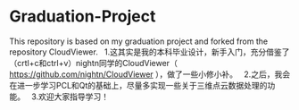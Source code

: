 # Graduation-Project

This repository is based on my graduation project and forked from the repository CloudViewer.
 
1.这其实是我的本科毕业设计，新手入门，充分借鉴了（crtl+c和ctrl+v）nightn同学的CloudViewer（ https://github.com/nightn/CloudViewer ），做了一些小修小补。
 
2.之后，我会在进一步学习PCL和Qt的基础上，尽量多实现一些关于三维点云数据处理的功能。
 
3.欢迎大家指导学习！
